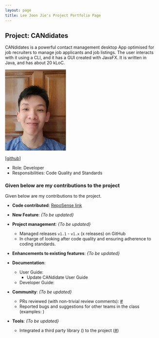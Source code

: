 ```yaml
---
layout: page
title: Lee Joon Jie's Project Portfolio Page
---
```


## Project: CANdidates

CANdidates is a powerful contact management desktop App optimised for job recruiters to manage job applicants and job listings.
The user interacts with it using a CLI, and it has a GUI created with JavaFX. It is written in Java, and has about 20 kLoC.

<img src="/docs/images/breadpeanutbutter.png" width="200px">

[[github](http://github.com/BreadPeanutButter)]

* Role: Developer
* Responsibilities: Code Quality and Standards

### Given below are my contributions to the project

Given below are my contributions to the project.

* **Code contributed**: [RepoSense link](https://nus-cs2103-ay2021s1.github.io/tp-dashboard/#breakdown=true&search=breadpeanutbutter&sort=groupTitle&sortWithin=title&since=2020-08-14&timeframe=commit&mergegroup=&groupSelect=groupByRepos&checkedFileTypes=docs~functional-code~test-code~other&tabOpen=false)

* **New Feature**: _{To be updated}_

* **Project management**: _{To be updated}_
  * Managed releases `v1.1` - `v1.x` (x releases) on GitHub
  * In charge of looking after code quality and ensuring adherence to coding standards.

* **Enhancements to existing features**: _{To be updated}_

* **Documentation**:
  * User Guide:
    * Update CANdidate User Guide
  * Developer Guide:

* **Community**: _{To be updated}_
  * PRs reviewed (with non-trivial review comments): [\#]()
  * Reported bugs and suggestions for other teams in the class (examples: []())

* **Tools**: _{To be updated}_
  * Integrated a third party library () to the project ([\#]())


